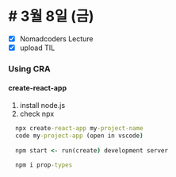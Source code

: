 # # 3월 8일 (금)
- [X] Nomadcoders Lecture
- [X] upload TIL

### Using CRA
#### create-react-app
1. install node.js
2. check npx
```bat
  npx create-react-app my-project-name
  code my-project-app (open in vscode)
  
  npm start <- run(create) development server

  npm i prop-types
```
